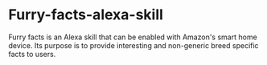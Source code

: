 # Furry-facts-alexa-skill
Furry facts is an Alexa skill that can be enabled with Amazon's smart home device. 
Its purpose is to provide interesting and non-generic breed specific facts to users.
